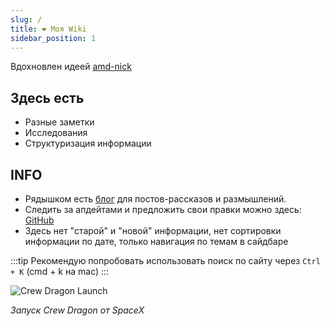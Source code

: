 ```yaml
---
slug: /
title: ❤️ Моя Wiki
sidebar_position: 1
---
```


Вдохновлен идеей [amd-nick](https://blog.amd-nick.me)

## Здесь есть

- Разные заметки
- Исследования
- Структуризация информации

## INFO

- Рядышком есть [блог](/) для постов-рассказов и размышлений.
- Следить за апдейтами и предложить свои правки можно здесь: [GitHub](https://github.com/BazZziliuS/docusaurus/tree/main/docs)
- Здесь нет "старой" и "новой" информации, нет сортировки информации по дате, только навигация по темам в сайдбаре

:::tip
Рекомендую попробовать использовать поиск по сайту через `Ctrl + K` (cmd + k на mac)
:::

![Crew Dragon Launch](https://i.imgur.com/5mJhId8.png)

_Запуск Crew Dragon от SpaceX_